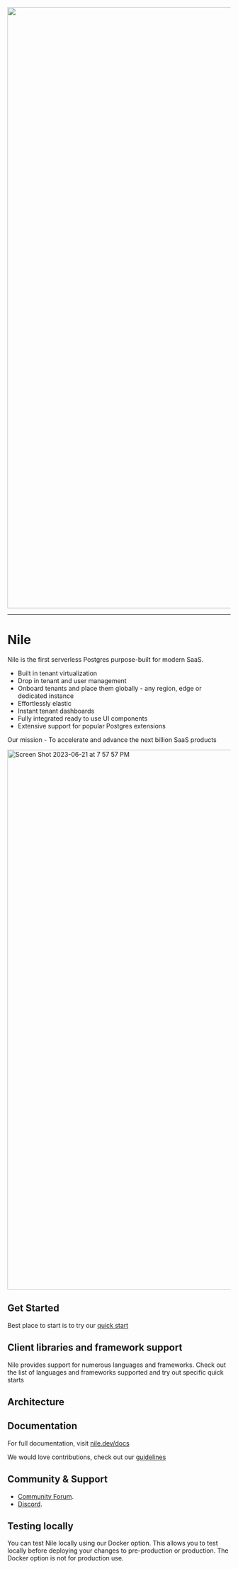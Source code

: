 <p align="center">
<img width="1356" alt="Screen Shot 2023-06-21 at 7 35 32 PM" src="https://github.com/niledatabase/niledatabase/assets/2977624/bcb239ab-944e-4c6a-abe3-5f8d110a1721">
</p>

---

# Nile

Nile is the first serverless Postgres purpose-built for modern SaaS.

- Built in tenant virtualization
- Drop in tenant and user management
- Onboard tenants and place them globally - any region, edge or dedicated instance
- Effortlessly elastic
- Instant tenant dashboards
- Fully integrated ready to use UI components
- Extensive support for popular Postgres extensions

Our mission - To accelerate and advance the next billion SaaS products

<img width="1218" alt="Screen Shot 2023-06-21 at 7 57 57 PM" src="https://github.com/TheNileDev/niledatabase/assets/2977624/f24c5ce5-8144-4cbb-9de6-9454b5afdb31">

## Get Started

Best place to start is to try our [quick start](https://nile.dev.docs/quickstart)

## Client libraries and framework support

Nile provides support for numerous languages and frameworks. Check out the list of languages and frameworks supported and try out
specific quick starts

## Architecture

## Documentation

For full documentation, visit [nile.dev/docs](https://nile.dev/docs)

We would love contributions, check out our [guidelines](./DEVELOPERS.md)

## Community & Support

- [Community Forum](https://github.com/orgs/niledatabase/discussions).
- [Discord](https://discord.gg/s7hcR9Hxj3).

## Testing locally

You can test Nile locally using our Docker option. This allows you to test locally before deploying your changes to
pre-production or production. The Docker option is not for production use.

